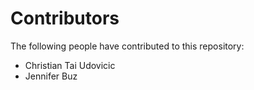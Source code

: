 # Contributors
The following people have contributed to this repository:

- Christian Tai Udovicic
- Jennifer Buz
